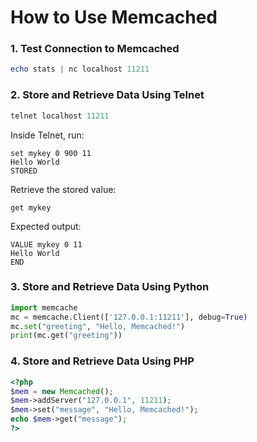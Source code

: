 # **How to Use Memcached**

### **1. Test Connection to Memcached**
```powershell
echo stats | nc localhost 11211
```

### **2. Store and Retrieve Data Using Telnet**
```powershell
telnet localhost 11211
```
Inside Telnet, run:
```
set mykey 0 900 11
Hello World
STORED
```
Retrieve the stored value:
```
get mykey
```
Expected output:
```
VALUE mykey 0 11
Hello World
END
```

### **3. Store and Retrieve Data Using Python**
```python
import memcache
mc = memcache.Client(['127.0.0.1:11211'], debug=True)
mc.set("greeting", "Hello, Memcached!")
print(mc.get("greeting"))
```

### **4. Store and Retrieve Data Using PHP**
```php
<?php
$mem = new Memcached();
$mem->addServer("127.0.0.1", 11211);
$mem->set("message", "Hello, Memcached!");
echo $mem->get("message");
?>
```